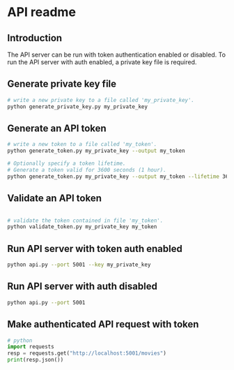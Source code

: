 # API readme
## Introduction
The API server can be run with token authentication enabled or disabled.
To run the API server with auth enabled, a private key file is required.

## Generate private key file
```bash
# write a new private key to a file called 'my_private_key'.
python generate_private_key.py my_private_key
```
## Generate an API token
```bash
# write a new token to a file called 'my_token'.
python generate_token.py my_private_key --output my_token
```
```bash
# Optionally specify a token lifetime.
# Generate a token valid for 3600 seconds (1 hour).
python generate_token.py my_private_key --output my_token --lifetime 3600
```
## Validate an API token
```bash

# validate the token contained in file 'my_token'.
python validate_token.py my_private_key my_token
```
## Run API server with token auth enabled
```bash
python api.py --port 5001 --key my_private_key
```
## Run API server with auth disabled
```bash
python api.py --port 5001
```
## Make authenticated API request with token
```python
# python
import requests
resp = requests.get("http://localhost:5001/movies")
print(resp.json())
```
